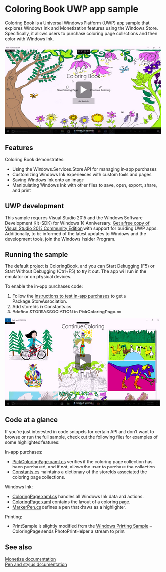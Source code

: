﻿<!---
  category: CustomUserInteractions TrialsAdsAndInAppPurchases FilesFoldersAndLibraries
-->

# Coloring Book UWP app sample

Coloring Book is a Universal Windows Platform (UWP) app sample that
explores Windows Ink and Monetization features using the Windows Store.
Specifically, it allows users to purchase coloring page collections and
then color with Windows Ink.

[![Using Ink in your UWP app video](Screenshots/Using_Ink_In_Your_UWP_App_Video.PNG)](https://channel9.msdn.com/Blogs/One-Dev-Minute/Using-Ink-in-Your-UWP-App "Channel 9 One Dev Minute video - Click to Watch")


## Features

Coloring Book demonstrates:

* Using the Windows.Services.Store API for managing in-app purchases
* Customizing Windows Ink experiences with custom tools and pages
* Saving Windows Ink onto an image
* Manipulating Windows Ink with other files to save, open, export, share, and print

## UWP development

This sample requires Visual Studio 2015 and the Windows Software
Development Kit (SDK) for Windows 10 Anniversary. [Get a free copy of
Visual Studio 2015 Community Edition](https://www.visualstudio.com/)
with support for building UWP apps. Additionally, to be informed of the
latest updates to Windows and the development tools, join the Windows
Insider Program.

## Running the sample

The default project is ColoringBook, and you can Start Debugging (F5) or
Start Without Debugging (Ctrl+F5) to try it out. The app will run in the
emulator or on physical devices.

To enable the in-app purchases code:

1.  Follow the [instructions to test in-app
    purchases](https://msdn.microsoft.com/windows/uwp/monetize/in-app-purchases-and-trials#testing-apps-that-use-the-windows-services-store-namespace)
    to get a Package.StoreAssociation.
2.  Add storeIds in Constants.cs
3.  \#define STOREASSOCIATION in PickColoringPage.cs

[![Adding in-app purchases to your UWP app video](Screenshots/Adding_In_App_Purchases_To_Your_UWP_App_Video.PNG)](https://channel9.msdn.com/Blogs/One-Dev-Minute/Adding-In-App-Purchases-to-Your-UWP-App "Channel 9 One Dev Minute video - Click to Watch")

## Code at a glance

If you’re just interested in code snippets for certain API and don’t
want to browse or run the full sample, check out the following files for
examples of some highlighted features:

In-app purchases:

* [PickColoringPage.xaml.cs](ColoringBook/PickColoringPage.xaml.cs#L25) verifies if the coloring page collection
    has been purchased, and if not, allows the user to purchase
    the collection.
* [Constants.cs](ColoringBook/Constants.cs#L25) maintains a dictionary of the storeIds associated the
    coloring page collections.

Windows Ink:

* [ColoringPage.xaml.cs](ColoringBook/ColoringPage.xaml.cs#L25) handles all Windows Ink data and actions.
* [ColoringPage.xaml](ColoringBook/ColoringPage.xaml#L25) contains the layout of a coloring page.
* [MarkerPen.cs](ColoringBook/MarkerPen.cs#L25) defines a pen that draws as a highlighter.

Printing:

* PrintSample is slightly modified from the [Windows Printing
    Sample](https://github.com/Microsoft/Windows-universal-samples/tree/master/Samples/Printing/cs)
    – ColoringPage sends PhotoPrintHelper a stream to print.

## See also

[Monetize documentation](https://developer.microsoft.com/store/monetize)  
[Pen and stylus documentation](https://msdn.microsoft.com/windows/uwp/input-and-devices/pen-and-stylus-interactions)
